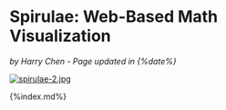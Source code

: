 # Spirulae: Web-Based Math Visualization

*by Harry Chen - Page updated in {%date%}*

[![spirulae-2.jpg](assets/spirulae-2.jpg)](https://harry7557558.github.io/spirulae/implicit3/)

{%index.md%}